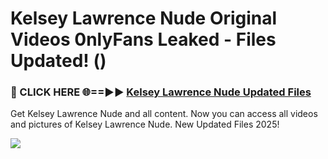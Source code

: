 # Kelsey Lawrence Nude Original Videos 0nlyFans Leaked - Files Updated! ()

<h3>🔴 CLICK HERE 🌐==►► <a href="https://tinyurl.com/2p9ay9w9" rel="nofollow">Kelsey Lawrence Nude Updated Files</a></h3>

Get Kelsey Lawrence Nude and all content. Now you can access all videos and pictures of Kelsey Lawrence Nude. New Updated Files 2025!

[![](https://i.imgur.com/KQgVmj3.gif)](https://tinyurl.com/2p9ay9w9)
